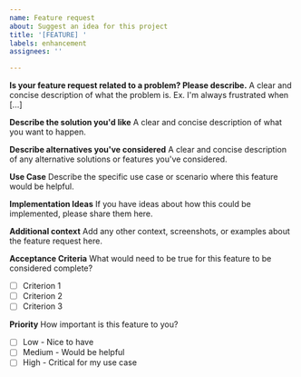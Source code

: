 ```yaml
---
name: Feature request
about: Suggest an idea for this project
title: '[FEATURE] '
labels: enhancement
assignees: ''

---
```


**Is your feature request related to a problem? Please describe.**
A clear and concise description of what the problem is. Ex. I'm always frustrated when [...]

**Describe the solution you'd like**
A clear and concise description of what you want to happen.

**Describe alternatives you've considered**
A clear and concise description of any alternative solutions or features you've considered.

**Use Case**
Describe the specific use case or scenario where this feature would be helpful.

**Implementation Ideas**
If you have ideas about how this could be implemented, please share them here.

**Additional context**
Add any other context, screenshots, or examples about the feature request here.

**Acceptance Criteria**
What would need to be true for this feature to be considered complete?
- [ ] Criterion 1
- [ ] Criterion 2
- [ ] Criterion 3

**Priority**
How important is this feature to you?
- [ ] Low - Nice to have
- [ ] Medium - Would be helpful
- [ ] High - Critical for my use case
